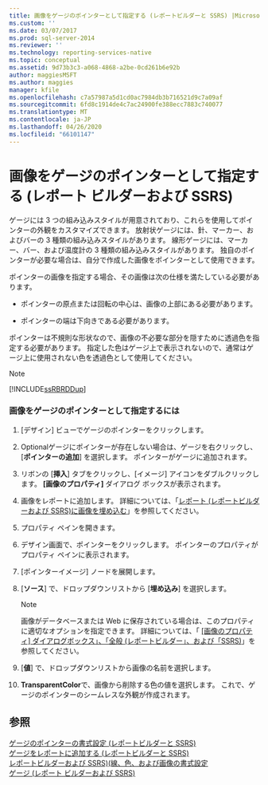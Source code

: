 ```yaml
---
title: 画像をゲージのポインターとして指定する (レポートビルダーと SSRS) |Microsoft Docs
ms.custom: ''
ms.date: 03/07/2017
ms.prod: sql-server-2014
ms.reviewer: ''
ms.technology: reporting-services-native
ms.topic: conceptual
ms.assetid: 9d73b3c3-a068-4868-a2be-0cd261b6e92b
author: maggiesMSFT
ms.author: maggies
manager: kfile
ms.openlocfilehash: c7a57987a5d1cd0ac7984db3b716521d9c7a09af
ms.sourcegitcommit: 6fd8c1914de4c7ac24900fe388ecc7883c740077
ms.translationtype: MT
ms.contentlocale: ja-JP
ms.lasthandoff: 04/26/2020
ms.locfileid: "66101147"
---
```

# <a name="specify-an-image-as-a-pointer-on-a-gauge-report-builder-and-ssrs"></a>画像をゲージのポインターとして指定する (レポート ビルダーおよび SSRS)
  ゲージには 3 つの組み込みスタイルが用意されており、これらを使用してポインターの外観をカスタマイズできます。 放射状ゲージには、針、マーカー、およびバーの 3 種類の組み込みスタイルがあります。 線形ゲージには、マーカー、バー、および温度計の 3 種類の組み込みスタイルがあります。 独自のポインターが必要な場合は、自分で作成した画像をポインターとして使用できます。  
  
 ポインターの画像を指定する場合、その画像は次の仕様を満たしている必要があります。  
  
-   ポインターの原点または回転の中心は、画像の上部にある必要があります。  
  
-   ポインターの端は下向きである必要があります。  
  
 ポインターは不規則な形状なので、画像の不必要な部分を隠すために透過色を指定する必要があります。 指定した色はゲージ上で表示されないので、通常はゲージ上に使用されない色を透過色として使用してください。  
  
> [!NOTE]  
>  [!INCLUDE[ssRBRDDup](../includes/ssrbrddup-md.md)]  
  
### <a name="to-specify-an-image-as-a-pointer-on-the-gauge"></a>画像をゲージのポインターとして指定するには  
  
1.  [デザイン] ビューでゲージのポインターをクリックします。  
  
2.  Optionalゲージにポインターが存在しない場合は、ゲージを右クリックし、[**ポインターの追加**] を選択します。 ポインターがゲージに追加されます。  
  
3.  リボンの [**挿入**] タブをクリックし、[イメージ] アイコンをダブルクリックします。 **[画像のプロパティ]** ダイアログ ボックスが表示されます。  
  
4.  画像をレポートに追加します。 詳細については、「[レポート &#40;レポートビルダーおよび SSRS&#41;に画像を埋め込む](report-design/embed-an-image-in-a-report-report-builder-and-ssrs.md)」を参照してください。  
  
5.  プロパティ ペインを開きます。  
  
6.  デザイン画面で、ポインターをクリックします。 ポインターのプロパティがプロパティ ペインに表示されます。  
  
7.  [ポインターイメージ] ノードを展開します。  
  
8.  [**ソース**] で、ドロップダウンリストから [**埋め込み**] を選択します。  
  
    > [!NOTE]  
    >  画像がデータベースまたは Web に保存されている場合は、このプロパティに適切なオプションを指定できます。 詳細については、「 [[画像のプロパティ] ダイアログボックス」、「全般 &#40;レポートビルダー」、および「SSRS&#41;](../../2014/reporting-services/image-properties-dialog-box-general-report-builder-and-ssrs.md)」を参照してください。  
  
9. [**値**] で、ドロップダウンリストから画像の名前を選択します。  
  
10. **TransparentColor**で、画像から削除する色の値を選択します。 これで、ゲージのポインターのシームレスな外観が作成されます。  
  
## <a name="see-also"></a>参照  
 [ゲージのポインターの書式設定 &#40;レポートビルダーと SSRS&#41;](report-design/formatting-pointers-on-a-gauge-report-builder-and-ssrs.md)   
 [ゲージをレポートに追加する &#40;レポートビルダーと SSRS&#41;](report-design/add-a-gauge-to-a-report-report-builder-and-ssrs.md)   
 [レポートビルダーおよび SSRS&#41;&#40;線、色、および画像の書式設定](report-design/images-report-builder-and-ssrs.md)   
 [ゲージ (レポート ビルダーおよび SSRS)](report-design/gauges-report-builder-and-ssrs.md)  
  
  
